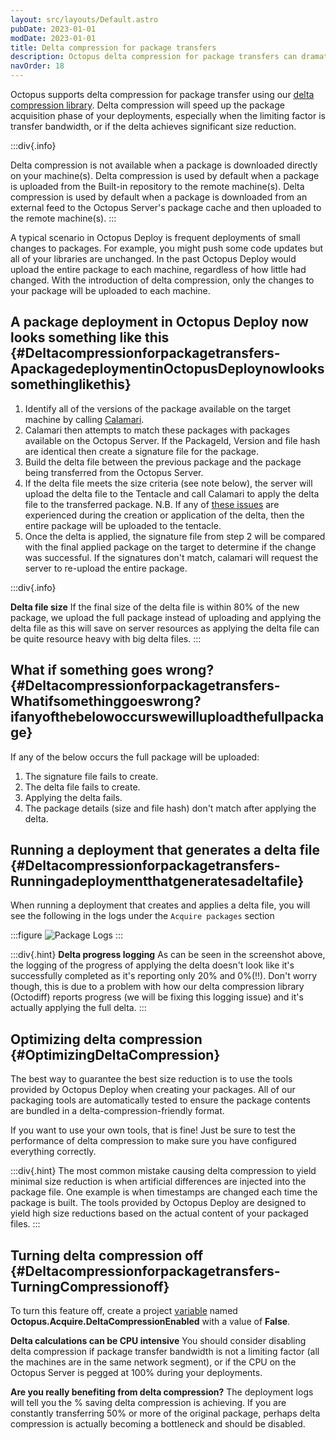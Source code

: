 ```yaml
---
layout: src/layouts/Default.astro
pubDate: 2023-01-01
modDate: 2023-01-01
title: Delta compression for package transfers
description: Octopus delta compression for package transfers can dramatically reduce the time for package acquisition during deployment.
navOrder: 18
---
```


Octopus supports delta compression for package transfer using our [delta compression library](https://github.com/OctopusDeploy/Octodiff). Delta compression will speed up the package acquisition phase of your deployments, especially when the limiting factor is transfer bandwidth, or if the delta achieves significant size reduction.

:::div{.info}

Delta compression is not available when a package is downloaded directly on your machine(s).
Delta compression is used by default when a package is uploaded from the Built-in repository to the remote machine(s).
Delta compression is used by default when a package is downloaded from an external feed to the Octopus Server's package cache and then uploaded to the remote machine(s).
:::

A typical scenario in Octopus Deploy is frequent deployments of small changes to packages. For example, you might push some code updates but all of your libraries are unchanged. In the past Octopus Deploy would upload the entire package to each machine, regardless of how little had changed. With the introduction of delta compression, only the changes to your package will be uploaded to each machine.

## A package deployment in Octopus Deploy now looks something like this {#Deltacompressionforpackagetransfers-ApackagedeploymentinOctopusDeploynowlookssomethinglikethis}

1. Identify all of the versions of the package available on the target machine by calling [Calamari](https://octopus.com/blog/calamari).
2. Calamari then attempts to match these packages with packages available on the Octopus Server. If the PackageId, Version and file hash are identical then create a signature file for the package.
3. Build the delta file between the previous package and the package being transferred from the Octopus Server. 
4. If the delta file meets the size criteria (see note below), the server will upload the delta file to the Tentacle and call Calamari to apply the delta file to the transferred package. N.B. If any of [these issues](#Deltacompressionforpackagetransfers-Whatifsomethinggoeswrong?ifanyofthebelowoccurswewilluploadthefullpackage) are experienced during the creation or application of the delta, then the entire package will be uploaded to the tentacle.
5. Once the delta is applied, the signature file from step 2 will be compared with the final applied package on the target to determine if the change was successful. If the signatures don't match, calamari will request the server to re-upload the entire package.

:::div{.info}

**Delta file size**
If the final size of the delta file is within 80% of the new package, we upload the full package instead of uploading and applying the delta file as this will save on server resources as applying the delta file can be quite resource heavy with big delta files.
:::

## What if something goes wrong? {#Deltacompressionforpackagetransfers-Whatifsomethinggoeswrong?ifanyofthebelowoccurswewilluploadthefullpackage}

If any of the below occurs the full package will be uploaded:

1. The signature file fails to create.
2. The delta file fails to create.
3. Applying the delta fails.
4. The package details (size and file hash) don't match after applying the delta.

## Running a deployment that generates a delta file {#Deltacompressionforpackagetransfers-Runningadeploymentthatgeneratesadeltafile}

When running a deployment that creates and applies a delta file, you will see the following in the logs under the `Acquire packages` section

:::figure
![Package Logs](/docs/deployments/packages/images/package-logs.png)
:::

:::div{.hint}
**Delta progress logging**
As can be seen in the screenshot above, the logging of the progress of applying the delta doesn't look like it's successfully completed as it's reporting only 20% and 0%(!!). Don't worry though, this is due to a problem with how our delta compression library (Octodiff) reports progress (we will be fixing this logging issue) and it's actually applying the full delta.
:::

## Optimizing delta compression {#OptimizingDeltaCompression}

The best way to guarantee the best size reduction is to use the tools provided by Octopus Deploy when creating your packages. All of our packaging tools are automatically tested to ensure the package contents are bundled in a delta-compression-friendly format.

If you want to use your own tools, that is fine! Just be sure to test the performance of delta compression to make sure you have configured everything correctly.

:::div{.hint}
The most common mistake causing delta compression to yield minimal size reduction is when artificial differences are injected into the package file. One example is when timestamps are changed each time the package is built. The tools provided by Octopus Deploy are designed to yield high size reductions based on the actual content of your packaged files.
:::

## Turning delta compression off {#Deltacompressionforpackagetransfers-TurningCompressionoff}

To turn this feature off, create a project [variable](/docs/projects/variables) named **Octopus.Acquire.DeltaCompressionEnabled** with a value of **False**.

**Delta calculations can be CPU intensive**
You should consider disabling delta compression if package transfer bandwidth is not a limiting factor (all the machines are in the same network segment), or if the CPU on the Octopus Server is pegged at 100% during your deployments.

**Are you really benefiting from delta compression?**
The deployment logs will tell you the % saving delta compression is achieving. If you are constantly transferring 50% or more of the original package, perhaps delta compression is actually becoming a bottleneck and should be disabled.
